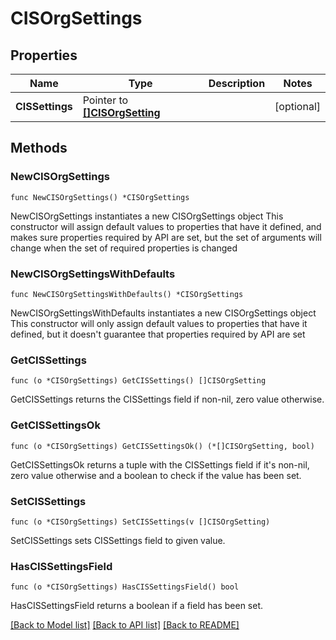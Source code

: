 # CISOrgSettings

## Properties

Name | Type | Description | Notes
------------ | ------------- | ------------- | -------------
**CISSettings** | Pointer to [**[]CISOrgSetting**](CISOrgSetting.md) |  | [optional] 

## Methods

### NewCISOrgSettings

`func NewCISOrgSettings() *CISOrgSettings`

NewCISOrgSettings instantiates a new CISOrgSettings object
This constructor will assign default values to properties that have it defined,
and makes sure properties required by API are set, but the set of arguments
will change when the set of required properties is changed

### NewCISOrgSettingsWithDefaults

`func NewCISOrgSettingsWithDefaults() *CISOrgSettings`

NewCISOrgSettingsWithDefaults instantiates a new CISOrgSettings object
This constructor will only assign default values to properties that have it defined,
but it doesn't guarantee that properties required by API are set

### GetCISSettings

`func (o *CISOrgSettings) GetCISSettings() []CISOrgSetting`

GetCISSettings returns the CISSettings field if non-nil, zero value otherwise.

### GetCISSettingsOk

`func (o *CISOrgSettings) GetCISSettingsOk() (*[]CISOrgSetting, bool)`

GetCISSettingsOk returns a tuple with the CISSettings field if it's non-nil, zero value otherwise
and a boolean to check if the value has been set.

### SetCISSettings

`func (o *CISOrgSettings) SetCISSettings(v []CISOrgSetting)`

SetCISSettings sets CISSettings field to given value.

### HasCISSettingsField

`func (o *CISOrgSettings) HasCISSettingsField() bool`

HasCISSettingsField returns a boolean if a field has been set.


[[Back to Model list]](../README.md#documentation-for-models) [[Back to API list]](../README.md#documentation-for-api-endpoints) [[Back to README]](../README.md)



